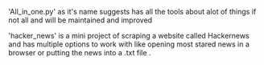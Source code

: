 'All_in_one.py' as it's name suggests has all the tools about alot of things if not all and will be maintained and improved

'hacker_news' is a mini project of scraping a website called Hackernews and has multiple options to work with like opening most stared news in a browser or putting the news into a .txt file . 
